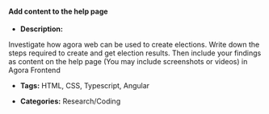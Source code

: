 #### Add content to the help page


- **Description:**

Investigate how agora web can be used to create elections. Write down the steps required to create and get election results. Then include your findings as content on the help page (You may include screenshots or videos) in Agora Frontend

- **Tags:** HTML, CSS, Typescript, Angular

- **Categories:** Research/Coding
